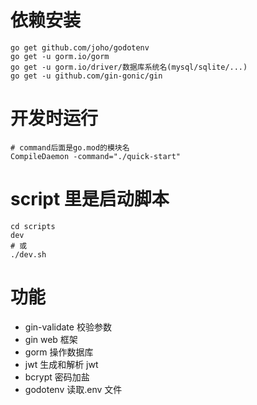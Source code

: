 # 依赖安装

```shell
go get github.com/joho/godotenv
go get -u gorm.io/gorm
go get -u gorm.io/driver/数据库系统名(mysql/sqlite/...)
go get -u github.com/gin-gonic/gin
```

# 开发时运行

```shell
# command后面是go.mod的模块名
CompileDaemon -command="./quick-start"
```

# script 里是启动脚本

```shell
cd scripts
dev
# 或
./dev.sh
```

# 功能

- gin-validate 校验参数
- gin web 框架
- gorm 操作数据库
- jwt 生成和解析 jwt
- bcrypt 密码加盐
- godotenv 读取.env 文件
